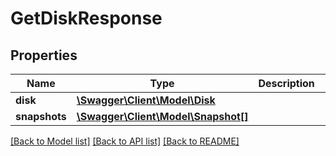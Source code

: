 # GetDiskResponse

## Properties
Name | Type | Description | Notes
------------ | ------------- | ------------- | -------------
**disk** | [**\Swagger\Client\Model\Disk**](Disk.md) |  | [optional] 
**snapshots** | [**\Swagger\Client\Model\Snapshot[]**](Snapshot.md) |  | [optional] 

[[Back to Model list]](../../README.md#documentation-for-models) [[Back to API list]](../../README.md#documentation-for-api-endpoints) [[Back to README]](../../README.md)


